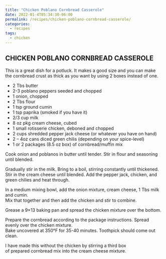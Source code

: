 ```yaml
---
title: "Chicken Poblano Cornbread Casserole"
date: 2022-01-4T05:34:30-06:00
permalink: /recipes/chicken-poblano-cornbread-casserole/
categories:
  - recipes
tags:
  - chicken
---
```

## CHICKEN POBLANO CORNBREAD CASSEROLE

This is a great dish for a potluck. It makes a good size and you can make  
the cornbread crust as thick as you want by using 2 boxes instead of one.

- 2 Tbs butter
- 2-3 poblano peppers seeded and chopped
- 1 onion, chopped
- 2 Tbs flour
- 1 tsp ground cumin
- 1 tsp paprika (smoked if you have it)
- 2/3 cup milk
- 8 oz pkg cream cheese, cubed
- 1 small rotisserie chicken, deboned and chopped
- 2 cups shredded pepper jack cheese (or whatever you have on hand)
- 2 – 4oz cans diced green chilis (depending on your spice-level)
- 1 or 2 packages (8.5 oz box) of cornbread/muffin mix

Cook onion and poblanos in butter until tender. Stir in flour and seasoning until blended.

Gradually stir in the milk. Bring to a boil, stirring constantly until thickened.  
Stir in the cream cheese until blended. Add the pepper jack, chicken, and green chilies and heat through.

In a medium mixing bowl, add the onion mixture, cream cheese, 1 Tbs milk and cumin.  
Mix that together and then add the chicken and stir to combine.

Grease a 9×13 baking pan and spread the chicken mixture over the bottom.

Prepare the cornbread according to the package instructions. Spread evenly over the chicken mixture.  
Bake uncovered at 350°F for 35-40 minutes. Toothpick should come out clean.

I have made this without the chicken by stirring a third box  
of prepared cornbread mix into the cream cheese mixture. 
